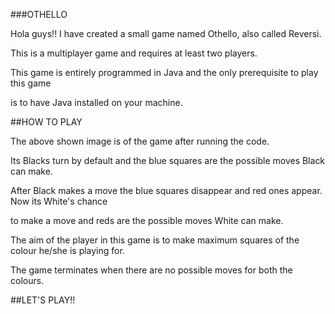 ###OTHELLO


Hola guys!! I have created a small game named Othello, also called Reversi.

This is a multiplayer game and requires at least two players. 

This game is entirely programmed in Java and the only prerequisite to play this game

is to have Java installed on your machine.


##HOW TO PLAY


The above shown image is of the game after running the code.

Its Blacks turn by default and the blue squares are the possible moves Black can make.

After Black makes a move the blue squares disappear and red ones appear. Now its White's chance 

to make a move and reds are the possible moves White can make. 

The aim of the player in this game is to make maximum squares of the colour he/she is playing for.

The game terminates when there are no possible moves for both the colours.


##LET'S PLAY!!